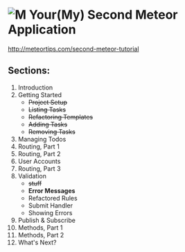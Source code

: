 # ![M](http://gordon2012.github.io/images/meteor.png) Your(My) Second Meteor Application

http://meteortips.com/second-meteor-tutorial

## Sections:

1. Introduction
1. Getting Started
	* ~~Project Setup~~
	* ~~Listing Tasks~~
	* ~~Refactoring Templates~~
	* ~~Adding Tasks~~
	* ~~Removing Tasks~~
1. Managing Todos
1. Routing, Part 1
1. Routing, Part 2
1. User Accounts
1. Routing, Part 3
1. Validation
	* ~~stuff~~
	* **Error Messages**
	* Refactored Rules
	* Submit Handler
	* Showing Errors
1. Publish & Subscribe
1. Methods, Part 1
1. Methods, Part 2
1. What's Next?
